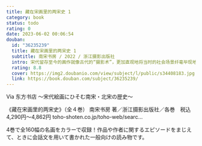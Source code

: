 ```yaml
---
title: 藏在宋画里的两宋史 1
category: book
status: todo
rating: 0
date: 2023-06-02 00:06:54
douban:
  id: "36235239"
  title: 藏在宋画里的两宋史 1
  subtitle: 南宋书房 / 2022 / 浙江摄影出版社
  intro: 宋代留存至今的画作就像古代的“摄影术”，更加直观地将当时的社会场景纤毫毕现地记录下来。从《七夕夜市图》中，我们可以看到宋朝人丰富的夜生活；从《骑驴郊游图》中，可以了解到宋朝人闲适出游时使用的交通工具；从《明妃出塞图》中，可以知悉宋朝不和亲的秘密；从《牧牛图》中，可以观察宋朝幼童发型的样子；从《橙黄橘绿图》里可以“品尝”宋朝品类繁多的水果；从《春山图》里能看到宋朝科学家的浪漫。欣赏古画既是一场精彩绝伦的视觉盛宴，让我们体会千年前画家高超的画技，又可以从中了解史籍中找不到答案的历史真相，使之在画家的笔下揭开隐秘的一角。
  rating: 8.8
  cover: https://img2.doubanio.com/view/subject/l/public/s34408183.jpg
  link: https://book.douban.com/subject/36235239/
---
```


Via 东方书店 ～宋代絵画にひそむ南宋・北宋の歴史～

《藏在宋画里的两宋史》（全４巻）
南宋书房 著／浙江摄影出版社／各巻　税込4,290円～4,862円
toho-shoten.co.jp/toho-web/searc…

4巻で全160幅の名画をカラーで収録！作品や作者に関するエピソードをまじえて、ときに会話文を用いて書かれた一般向けの読み物です。
